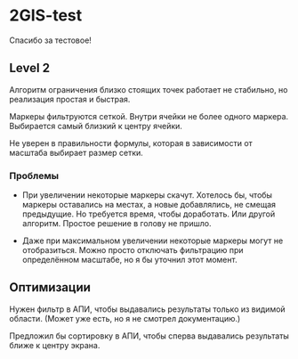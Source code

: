# 2GIS-test

Спасибо за тестовое!

## Level 2

Алгоритм ограничения близко стоящих точек работает не стабильно, но реализация простая и быстрая.

Маркеры фильтруются сеткой. Внутри ячейки не более одного маркера. Выбирается самый близкий к центру ячейки.

Не уверен в правильности формулы, которая в зависимости от масштаба выбирает размер сетки.

### Проблемы

- При увеличении некоторые маркеры скачут. Хотелось бы, чтобы маркеры оставались на местах, а новые добавлялись, не смещая предыдущие. Но требуется время, чтобы доработать. Или другой алгоритм. Простое решение в голову не пришло.

- Даже при максимальном увеличении некоторые маркеры могут не отобразиться. Можно просто отключать фильтрацию при определённом масштабе, но я бы уточнил этот момент.

## Оптимизации

Нужен фильтр в АПИ, чтобы выдавались результаты только из видимой области. (Может уже есть, но я не смотрел документацию.)

Предложил бы сортировку в АПИ, чтобы сперва выдавались результаты ближе к центру экрана.
